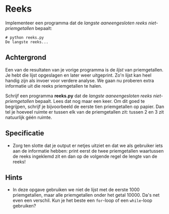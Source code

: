 # Reeks

Implementeer een programma dat de *langste aaneengesloten reeks niet-priemgetallen* bepaalt:

	# python reeks.py
	De langste reeks...

## Achtergrond

Een van de resultaten van je vorige programma is de *lijst* van priemgetallen. Je hebt die lijst opgeslagen en later weer uitgeprint. Zo'n lijst kan heel handig zijn als invoer voor verdere analyse. We gaan nu proberen extra informatie uit die reeks priemgetallen te halen.

Schrijf een programma **reeks.py** dat de *langste aaneengesloten reeks niet-priemgetallen* bepaalt. Lees dat nog maar een keer. Om dit goed te begrijpen, schrijf je bijvoorbeeld de eerste tien priemgetallen op papier. Dan tel je hoeveel ruimte er tussen elk van de priemgetallen zit: tussen 2 en 3 zit natuurlijk géén ruimte.

## Specificatie

- Zorg ten slotte dat je output er netjes uitziet en dat we als gebruiker iets aan de informatie hebben: print eerst de twee priemgetallen waartussen de reeks ingeklemd zit en dan op de volgende regel de lengte van de reeks!

## Hints

- In deze opgave gebruiken we niet de lijst met de eerste 1000 priemgetallen, maar alle priemgetallen onder het getal 10000. Da's net even een verschil. Kun je het beste een `for`-loop of een `while`-loop gebruiken?
